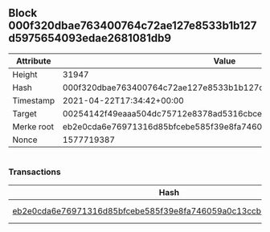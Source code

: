 ## Block 000f320dbae763400764c72ae127e8533b1b127d5975654093edae2681081db9

Attribute | Value
--- | ---
Height | 31947
Hash | 000f320dbae763400764c72ae127e8533b1b127d5975654093edae2681081db9
Timestamp | 2021-04-22T17:34:42+00:00
Target | 00254142f49eaaa504dc75712e8378ad5316cbcead634704b3734b6271167cc4
Merke root | eb2e0cda6e76971316d85bfcebe585f39e8fa746059a0c13ccb7da57ad7de08b
Nonce | 1577719387

```

```

### Transactions

Hash | Amount
--- | ---
[eb2e0cda6e76971316d85bfcebe585f39e8fa746059a0c13ccb7da57ad7de08b](eb2e0cda6e76971316d85bfcebe585f39e8fa746059a0c13ccb7da57ad7de08b.md) | 10.00000000 SKEPTI 
